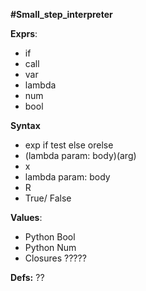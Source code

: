 **#Small_step_interpreter**


**Exprs**:
- if
- call
- var
- lambda
- num
- bool

**Syntax**
 - exp if test else orelse
 - (lambda param: body)(arg)
 - x
 - lambda param: body
 - R
 - True/ False

**Values**:
- Python Bool
- Python Num
- Closures
?????

**Defs:**
??





